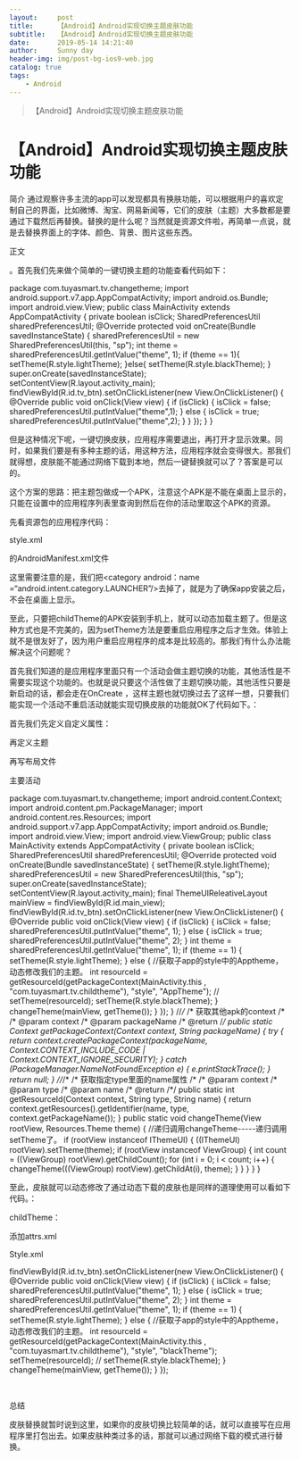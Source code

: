 ```yaml
---
layout:     post
title:      【Android】Android实现切换主题皮肤功能
subtitle:   【Android】Android实现切换主题皮肤功能
date:       2019-05-14 14:21:40
author:     Sunny day
header-img: img/post-bg-ios9-web.jpg
catalog: true
tags:
    - Android
---
```


>【Android】Android实现切换主题皮肤功能

# 【Android】Android实现切换主题皮肤功能


简介
通过观察许多主流的app可以发现都具有换肤功能，可以根据用户的喜欢定制自己的界面，比如微博、淘宝、网易新闻等，它们的皮肤（主题）大多数都是要通过下载然后再替换。替换的是什么呢？当然就是资源文件啦，再简单一点说，就是去替换界面上的字体、颜色、背景、图片这些东西。

正文

。首先我们先来做个简单的一键切换主题的功能查看代码如下：
<resources> <!-- Base application theme. --> <style name="AppTheme" parent="Theme.AppCompat.Light.DarkActionBar"> <!-- Customize your theme here. --> <item name="colorPrimary">@color/colorPrimary</item> <item name="colorPrimaryDark">@color/colorPrimaryDark</item> <item name="colorAccent">@color/colorAccent</item> </style> <style name="lightTheme"> <item name="android:textColor">/#eeeccc</item> <item name="android:background">/#ffffff</item> </style> <style name="blackTheme"> <item name="android:textColor">/#ffffff</item> <item name="android:background">/#000000</item> </style> </resources>
 
package com.tuyasmart.tv.changetheme; import android.support.v7.app.AppCompatActivity; import android.os.Bundle; import android.view.View; public class MainActivity extends AppCompatActivity { private boolean isClick; SharedPreferencesUtil sharedPreferencesUtil; @Override protected void onCreate(Bundle savedInstanceState) { sharedPreferencesUtil = new SharedPreferencesUtil(this, "sp"); int theme = sharedPreferencesUtil.getIntValue("theme", 1); if (theme == 1){ setTheme(R.style.lightTheme); }else{ setTheme(R.style.blackTheme); } super.onCreate(savedInstanceState); setContentView(R.layout.activity_main); findViewById(R.id.tv_btn).setOnClickListener(new View.OnClickListener() { @Override public void onClick(View view) { if (isClick) { isClick = false; sharedPreferencesUtil.putIntValue("theme",1); } else { isClick = true; sharedPreferencesUtil.putIntValue("theme",2); } } }); } }

但是这种情况下呢，一键切换皮肤，应用程序需要退出，再打开才显示效果。同时，如果我们要是有多种主题的话，用这种方法，应用程序就会变得很大。那我们就得想，皮肤能不能通过网络下载到本地，然后一键替换就可以了？答案是可以的。

这个方案的思路：把主题包做成一个APK，注意这个APK是不能在桌面上显示的，只能在设置中的应用程序列表里查询到然后在你的活动里取这个APK的资源。

先看资源包的应用程序代码：

style.xml
<resources> <!-- Base application theme. --> <style name="AppTheme" parent="Theme.AppCompat.Light.DarkActionBar"> <!-- Customize your theme here. --> <item name="colorPrimary">@color/colorPrimary</item> <item name="colorPrimaryDark">@color/colorPrimaryDark</item> <item name="colorAccent">@color/colorAccent</item> <item name="android:textColor">/#ffffff</item> <item name="android:background">/#000000</item> </style> </resources>

的AndroidManifest.xml文件

<?xml version="1.0" encoding="utf-8"?> <manifest xmlns:android="http://schemas.android.com/apk/res/android" package="com.tuyasmart.tv.childtheme"> <application android:allowBackup="true" android:icon="@mipmap/ic_launcher" android:label="@string/app_name" android:roundIcon="@mipmap/ic_launcher_round" android:supportsRtl="true" android:theme="@style/AppTheme"> <activity android:name=".MainActivity"> <action android:name="android.intent.action.MAIN" /> </activity> </application> </manifest>

这里需要注意的是，我们把<category android：name =“android.intent.category.LAUNCHER”/>去掉了，就是为了确保app安装之后，不会在桌面上显示。

至此，只要把childTheme的APK安装到手机上，就可以动态加载主题了。但是这种方式也是不完美的，因为setTheme方法是要重启应用程序之后才生效。体验上就不是很友好了，因为用户重启应用程序的成本是比较高的。那我们有什么办法能解决这个问题呢？

首先我们知道的是应用程序里面只有一个活动会做主题切换的功能，其他活性是不需要实现这个功能的。也就是说只要这个活性做了主题切换功能，其他活性只要是新启动的话，都会走在OnCreate ，这样主题也就切换过去了这样一想，只要我们能实现一个活动不重启活动就能实现切换皮肤的功能就OK了代码如下。：

首先我们先定义自定义属性：
<resources> <attr name="my_background" format="reference|color"/> <attr name="my_textcolor" format="reference|color"/> </resources>

再定义主题

<style name="lightTheme"> <item name="my_textcolor">/#eeeccc</item> <item name="my_background">/#ffffff</item> </style> <style name="blackTheme"> <item name="my_textcolor">/#ffffff</item> <item name="my_background">/#000000</item> </style>

再写布局文件

<?xml version="1.0" encoding="utf-8"?> <com.tuyasmart.tv.changetheme.ThemeUIReleativeLayout xmlns:android="http://schemas.android.com/apk/res/android" xmlns:app="http://schemas.android.com/apk/res-auto" xmlns:tools="http://schemas.android.com/tools" android:id="@+id/main_view" android:layout_width="match_parent" android:layout_height="match_parent" android:background="?attr/my_background" tools:context=".MainActivity"> <com.tuyasmart.tv.changetheme.ThemeTextView android:id="@+id/tv_btn" android:layout_width="wrap_content" android:layout_height="wrap_content" android:layout_centerInParent="true" android:background="?attr/my_background" android:text="change theme on click!" android:textColor="?attr/my_textcolor" /> </com.tuyasmart.tv.changetheme.ThemeUIReleativeLayout>

主要活动

package com.tuyasmart.tv.changetheme; import android.content.Context; import android.content.pm.PackageManager; import android.content.res.Resources; import android.support.v7.app.AppCompatActivity; import android.os.Bundle; import android.view.View; import android.view.ViewGroup; public class MainActivity extends AppCompatActivity { private boolean isClick; SharedPreferencesUtil sharedPreferencesUtil; @Override protected void onCreate(Bundle savedInstanceState) { setTheme(R.style.lightTheme); sharedPreferencesUtil = new SharedPreferencesUtil(this, "sp"); super.onCreate(savedInstanceState); setContentView(R.layout.activity_main); final ThemeUIReleativeLayout mainView = findViewById(R.id.main_view); findViewById(R.id.tv_btn).setOnClickListener(new View.OnClickListener() { @Override public void onClick(View view) { if (isClick) { isClick = false; sharedPreferencesUtil.putIntValue("theme", 1); } else { isClick = true; sharedPreferencesUtil.putIntValue("theme", 2); } int theme = sharedPreferencesUtil.getIntValue("theme", 1); if (theme == 1) { setTheme(R.style.lightTheme); } else { //获取子app的style中的Apptheme，动态修改我们的主题。 int resourceId = getResourceId(getPackageContext(MainActivity.this , "com.tuyasmart.tv.childtheme"), "style", "AppTheme"); // setTheme(resourceId); setTheme(R.style.blackTheme); } changeTheme(mainView, getTheme()); } }); } //*/* /* 获取其他apk的context /* /* @param context /* @param packageName /* @return /*/ public static Context getPackageContext(Context context, String packageName) { try { return context.createPackageContext(packageName, Context.CONTEXT_INCLUDE_CODE | Context.CONTEXT_IGNORE_SECURITY); } catch (PackageManager.NameNotFoundException e) { e.printStackTrace(); } return null; } //*/* /* 获取指定type里面的name属性 /* /* @param context /* @param type /* @param name /* @return /*/ public static int getResourceId(Context context, String type, String name) { return context.getResources().getIdentifier(name, type, context.getPackageName()); } public static void changeTheme(View rootView, Resources.Theme theme) { //递归调用changeTheme-----递归调用setTheme了。 if (rootView instanceof IThemeUI) { ((IThemeUI) rootView).setTheme(theme); if (rootView instanceof ViewGroup) { int count = ((ViewGroup) rootView).getChildCount(); for (int i = 0; i < count; i++) { changeTheme(((ViewGroup) rootView).getChildAt(i), theme); } } } } }

至此，皮肤就可以动态修改了通过动态下载的皮肤也是同样的道理使用可以看如下代码。：

childTheme：

添加attrs.xml
<?xml version="1.0" encoding="utf-8"?> <resources> <attr name="my_background" format="reference|color"/> <attr name="my_textcolor" format="reference|color"/> </resources>

Style.xml

<resources> <!-- Base application theme. --> <style name="AppTheme" parent="Theme.AppCompat.Light.DarkActionBar"> <!-- Customize your theme here. --> <item name="colorPrimary">@color/colorPrimary</item> <item name="colorPrimaryDark">@color/colorPrimaryDark</item> <item name="colorAccent">@color/colorAccent</item> </style> <style name="blackTheme"> <item name="my_textcolor">/#ffffff</item> <item name="my_background">/#000000</item> </style> </resources>
 
findViewById(R.id.tv_btn).setOnClickListener(new View.OnClickListener() { @Override public void onClick(View view) { if (isClick) { isClick = false; sharedPreferencesUtil.putIntValue("theme", 1); } else { isClick = true; sharedPreferencesUtil.putIntValue("theme", 2); } int theme = sharedPreferencesUtil.getIntValue("theme", 1); if (theme == 1) { setTheme(R.style.lightTheme); } else { //获取子app的style中的Apptheme，动态修改我们的主题。 int resourceId = getResourceId(getPackageContext(MainActivity.this , "com.tuyasmart.tv.childtheme"), "style", "blackTheme"); setTheme(resourceId); // setTheme(R.style.blackTheme); } changeTheme(mainView, getTheme()); } });

 

总结

皮肤替换就暂时说到这里，如果你的皮肤切换比较简单的话，就可以直接写在应用程序里打包出去。如果皮肤种类过多的话，那就可以通过网络下载的模式进行替换。

